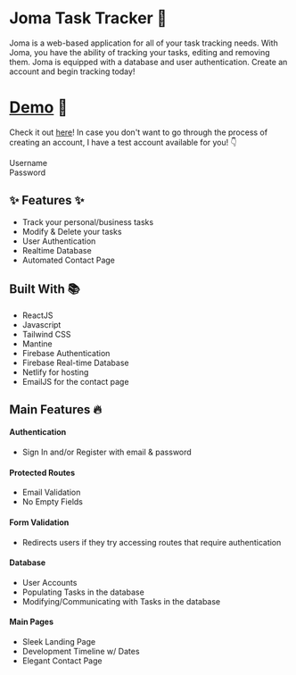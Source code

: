# Joma Task Tracker 📝 
Joma is a web-based application for all of your task tracking needs. With Joma, you have the ability of tracking your tasks, editing and removing them. Joma is equipped with a database and user authentication. Create an account and begin tracking today!

# [Demo]() 🚀
Check it out [here]()! In case you don't want to go through the process of creating an account, I have a test account available for you! 👇

Username\
Password

## ✨ Features ✨
* Track your personal/business tasks
* Modify & Delete your tasks
* User Authentication 
* Realtime Database
* Automated Contact Page

## Built With 📚
* ReactJS
* Javascript
* Tailwind CSS
* Mantine 
* Firebase Authentication
* Firebase Real-time Database
* Netlify for hosting
* EmailJS for the contact page

## Main Features 🔥
#### Authentication
* Sign In and/or Register with email & password
#### Protected Routes
* Email Validation
* No Empty Fields
#### Form Validation
* Redirects users if they try accessing routes that require authentication
#### Database
* User Accounts
* Populating Tasks in the database
* Modifying/Communicating with Tasks in the database
#### Main Pages
* Sleek Landing Page
* Development Timeline w/ Dates
* Elegant Contact Page
